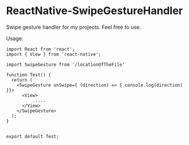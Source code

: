 # ReactNative-SwipeGestureHandler
Swipe gesture handler for my projects. Feel free to use.


Usage:

```
import React from 'react';
import { View } from 'react-native';

import SwipeGesture from '/locationOfTheFile'

function Test() {
  return (
    <SwipeGesture onSwipe={ (direction) => { console.log(direction) }}>
      <View>
          .....    
      </View>
    </SwipeGesture>
  );
}


export default Test;
```
